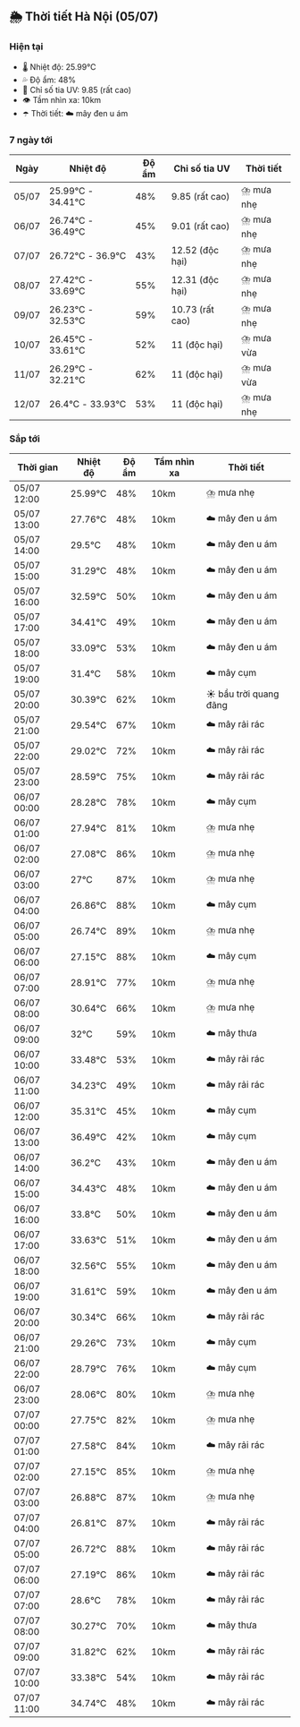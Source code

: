 ## 🌦️ Thời tiết Hà Nội (05/07)

### Hiện tại

- 🌡️ Nhiệt độ: 25.99℃
- 💦 Độ ẩm: 48%
- 🌟 Chỉ số tia UV: 9.85 (rất cao)
- 👁️ Tầm nhìn xa: 10km
- ☂️ Thời tiết: ☁️ mây đen u ám

### 7 ngày tới

| Ngày | Nhiệt độ | Độ ẩm | Chỉ số tia UV | Thời tiết |
| --- | --- | --- | --- | --- |
| 05/07 | 25.99℃ - 34.41℃ | 48% | 9.85 (rất cao) | ⛈️ mưa nhẹ |
| 06/07 | 26.74℃ - 36.49℃ | 45% | 9.01 (rất cao) | ⛈️ mưa nhẹ |
| 07/07 | 26.72℃ - 36.9℃ | 43% | 12.52 (độc hại) | ⛈️ mưa nhẹ |
| 08/07 | 27.42℃ - 33.69℃ | 55% | 12.31 (độc hại) | ⛈️ mưa nhẹ |
| 09/07 | 26.23℃ - 32.53℃ | 59% | 10.73 (rất cao) | ⛈️ mưa nhẹ |
| 10/07 | 26.45℃ - 33.61℃ | 52% | 11 (độc hại) | ⛈️ mưa vừa |
| 11/07 | 26.29℃ - 32.21℃ | 62% | 11 (độc hại) | ⛈️ mưa vừa |
| 12/07 | 26.4℃ - 33.93℃ | 53% | 11 (độc hại) | ⛈️ mưa nhẹ |

### Sắp tới

| Thời gian | Nhiệt độ | Độ ẩm | Tầm nhìn xa | Thời tiết |
| --- | --- | --- | --- | --- |
| 05/07 12:00 | 25.99℃ | 48% | 10km | ⛈️ mưa nhẹ |
| 05/07 13:00 | 27.76℃ | 48% | 10km | ☁️ mây đen u ám |
| 05/07 14:00 | 29.5℃ | 48% | 10km | ☁️ mây đen u ám |
| 05/07 15:00 | 31.29℃ | 48% | 10km | ☁️ mây đen u ám |
| 05/07 16:00 | 32.59℃ | 50% | 10km | ☁️ mây đen u ám |
| 05/07 17:00 | 34.41℃ | 49% | 10km | ☁️ mây đen u ám |
| 05/07 18:00 | 33.09℃ | 53% | 10km | ☁️ mây đen u ám |
| 05/07 19:00 | 31.4℃ | 58% | 10km | ☁️ mây cụm |
| 05/07 20:00 | 30.39℃ | 62% | 10km | ☀️ bầu trời quang đãng |
| 05/07 21:00 | 29.54℃ | 67% | 10km | ☁️ mây rải rác |
| 05/07 22:00 | 29.02℃ | 72% | 10km | ☁️ mây rải rác |
| 05/07 23:00 | 28.59℃ | 75% | 10km | ☁️ mây rải rác |
| 06/07 00:00 | 28.28℃ | 78% | 10km | ☁️ mây cụm |
| 06/07 01:00 | 27.94℃ | 81% | 10km | ⛈️ mưa nhẹ |
| 06/07 02:00 | 27.08℃ | 86% | 10km | ⛈️ mưa nhẹ |
| 06/07 03:00 | 27℃ | 87% | 10km | ⛈️ mưa nhẹ |
| 06/07 04:00 | 26.86℃ | 88% | 10km | ☁️ mây cụm |
| 06/07 05:00 | 26.74℃ | 89% | 10km | ⛈️ mưa nhẹ |
| 06/07 06:00 | 27.15℃ | 88% | 10km | ☁️ mây cụm |
| 06/07 07:00 | 28.91℃ | 77% | 10km | ⛈️ mưa nhẹ |
| 06/07 08:00 | 30.64℃ | 66% | 10km | ⛈️ mưa nhẹ |
| 06/07 09:00 | 32℃ | 59% | 10km | ☁️ mây thưa |
| 06/07 10:00 | 33.48℃ | 53% | 10km | ☁️ mây rải rác |
| 06/07 11:00 | 34.23℃ | 49% | 10km | ☁️ mây rải rác |
| 06/07 12:00 | 35.31℃ | 45% | 10km | ☁️ mây cụm |
| 06/07 13:00 | 36.49℃ | 42% | 10km | ☁️ mây cụm |
| 06/07 14:00 | 36.2℃ | 43% | 10km | ☁️ mây đen u ám |
| 06/07 15:00 | 34.43℃ | 48% | 10km | ☁️ mây đen u ám |
| 06/07 16:00 | 33.8℃ | 50% | 10km | ☁️ mây đen u ám |
| 06/07 17:00 | 33.63℃ | 51% | 10km | ☁️ mây đen u ám |
| 06/07 18:00 | 32.56℃ | 55% | 10km | ☁️ mây đen u ám |
| 06/07 19:00 | 31.61℃ | 59% | 10km | ☁️ mây đen u ám |
| 06/07 20:00 | 30.34℃ | 66% | 10km | ☁️ mây rải rác |
| 06/07 21:00 | 29.26℃ | 73% | 10km | ☁️ mây cụm |
| 06/07 22:00 | 28.79℃ | 76% | 10km | ☁️ mây cụm |
| 06/07 23:00 | 28.06℃ | 80% | 10km | ⛈️ mưa nhẹ |
| 07/07 00:00 | 27.75℃ | 82% | 10km | ⛈️ mưa nhẹ |
| 07/07 01:00 | 27.58℃ | 84% | 10km | ☁️ mây rải rác |
| 07/07 02:00 | 27.15℃ | 85% | 10km | ⛈️ mưa nhẹ |
| 07/07 03:00 | 26.88℃ | 87% | 10km | ⛈️ mưa nhẹ |
| 07/07 04:00 | 26.81℃ | 87% | 10km | ☁️ mây rải rác |
| 07/07 05:00 | 26.72℃ | 88% | 10km | ☁️ mây rải rác |
| 07/07 06:00 | 27.19℃ | 86% | 10km | ☁️ mây rải rác |
| 07/07 07:00 | 28.6℃ | 78% | 10km | ☁️ mây rải rác |
| 07/07 08:00 | 30.27℃ | 70% | 10km | ☁️ mây thưa |
| 07/07 09:00 | 31.82℃ | 62% | 10km | ☁️ mây rải rác |
| 07/07 10:00 | 33.38℃ | 54% | 10km | ☁️ mây rải rác |
| 07/07 11:00 | 34.74℃ | 48% | 10km | ☁️ mây rải rác |
